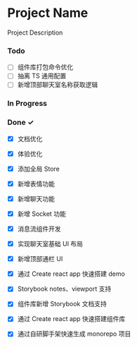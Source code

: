 # Project Name

Project Description

### Todo

- [ ] 组件库打包命令优化  
- [ ] 抽离 TS 通用配置  
- [ ] 新增顶部聊天室名称获取逻辑  

### In Progress


### Done ✓

- [x] 文档优化  
- [x] 体验优化  
- [x] 添加全局 Store  
- [x] 新增表情功能  
- [x] 新增聊天功能  
- [x] 新增 Socket 功能  
- [x] 消息流组件开发  
- [x] 实现聊天室基础 UI 布局  
- [x] 新增顶部通栏 UI  
- [x] 通过 Create react app 快速搭建 demo  
- [x] Storybook notes、viewport 支持  
- [x] 组件库新增 Storybook 文档支持  
- [x] 通过 Create react app 快速搭建组件库  
- [x] 通过自研脚手架快速生成 monorepo 项目  

